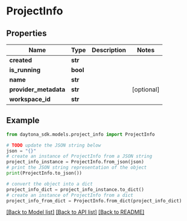 # ProjectInfo


## Properties

Name | Type | Description | Notes
------------ | ------------- | ------------- | -------------
**created** | **str** |  | 
**is_running** | **bool** |  | 
**name** | **str** |  | 
**provider_metadata** | **str** |  | [optional] 
**workspace_id** | **str** |  | 

## Example

```python
from daytona_sdk.models.project_info import ProjectInfo

# TODO update the JSON string below
json = "{}"
# create an instance of ProjectInfo from a JSON string
project_info_instance = ProjectInfo.from_json(json)
# print the JSON string representation of the object
print(ProjectInfo.to_json())

# convert the object into a dict
project_info_dict = project_info_instance.to_dict()
# create an instance of ProjectInfo from a dict
project_info_from_dict = ProjectInfo.from_dict(project_info_dict)
```
[[Back to Model list]](../README.md#documentation-for-models) [[Back to API list]](../README.md#documentation-for-api-endpoints) [[Back to README]](../README.md)


